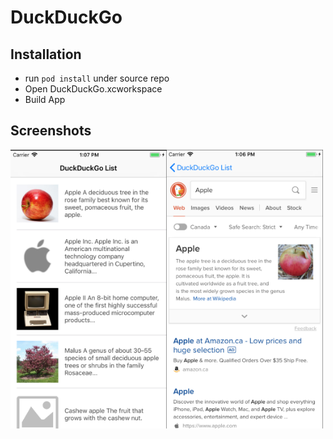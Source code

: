 # DuckDuckGo

## Installation

- run `pod install` under source repo
- Open DuckDuckGo.xcworkspace
- Build App

## Screenshots

<img src="/ScreenShots/HomePage.png" width="250"/><img src="/ScreenShots/DetailPage.png" width="250"/>
